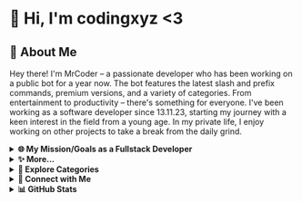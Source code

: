 # 👋 Hi, I'm codingxyz <3

## 🚀 About Me
Hey there! I'm MrCoder – a passionate developer who has been working on a public bot for a year now. The bot features the latest slash and prefix commands, premium versions, and a variety of categories. From entertainment to productivity – there's something for everyone. I've been working as a software developer since 13.11.23, starting my journey with a keen interest in the field from a young age. In my private life, I enjoy working on other projects to take a break from the daily grind.

<details>
<summary><strong>🌐 My Mission/Goals as a Fullstack Developer</strong></summary>

My mission is to enrich the world of software development with creative solutions and innovative applications. From crafting a captivating streaming app to developing custom Windows programs, iOS applications, and web projects – my goal is to create a positive user experience through high-quality code.

</details>

<details>
<summary><strong>✨ More...</strong></summary>

My door is always open for exchanging ideas, collaborating on exciting projects, and collectively growing in the realm of code. Here on my GitHub profile, you'll find code examples. Maybe there's something here for you!

</details>

<details>
<summary><strong>🔧 Explore Categories</strong></summary>

- **Discord Bots**
- Custom bots for your server! Let's bring your community to life.

- **Website Development**
- Crafting interactive and visually appealing websites tailored to your needs.

- **iOS and Android App Development**
- Building mobile applications for both iOS and Android platforms.

- **Freelance Projects**
- 💼 Open for hire! Taking on freelance opportunities. Need a project done? Let's discuss in Discord.

</details>

<details>
<summary><strong>💬 Connect with Me</strong></summary>

Feel free to reach out on Discord for project inquiries or just to chat:

🔗 **Discord:** [codingyz](https://discordapp.com/users/289456496138518531)

</details>

<details>
<summary><strong>📊 GitHub Stats</strong></summary>

![GitHub Stats](https://github-readme-stats.vercel.app/api?username=cod1ngxyz&show_icons=true&count_private=true&hide=contribs)

</details>
